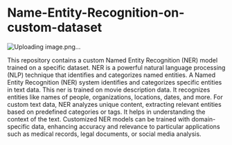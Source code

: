 # Name-Entity-Recognition-on-custom-dataset
![Uploading image.png…]()

This repository contains a custom Named Entity Recognition (NER) model trained on a specific dataset. NER is a powerful natural language processing (NLP) technique that identifies and categorizes named entities. A Named Entity Recognition (NER) system identifies and categorizes specific entities in text data. This ner is trained on movie description data. It recognizes entities like names of people, organizations, locations, dates, and more. For custom text data, NER analyzes unique content, extracting relevant entities based on predefined categories or tags. It helps in understanding the context of the text. Customized NER models can be trained with domain-specific data, enhancing accuracy and relevance to particular applications such as medical records, legal documents, or social media analysis.


